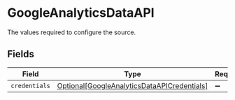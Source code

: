 # GoogleAnalyticsDataAPI

The values required to configure the source.


## Fields

| Field                                                                                                   | Type                                                                                                    | Required                                                                                                | Description                                                                                             |
| ------------------------------------------------------------------------------------------------------- | ------------------------------------------------------------------------------------------------------- | ------------------------------------------------------------------------------------------------------- | ------------------------------------------------------------------------------------------------------- |
| `credentials`                                                                                           | [Optional[GoogleAnalyticsDataAPICredentials]](../../models/shared/googleanalyticsdataapicredentials.md) | :heavy_minus_sign:                                                                                      | N/A                                                                                                     |